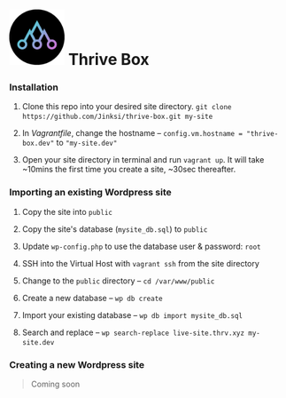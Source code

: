 

# <img src="./thrive.gif" alt="Thrive Box" width="100px"/> Thrive Box

### Installation

1. Clone this repo into your desired site directory. `git clone https://github.com/Jinksi/thrive-box.git my-site`

1. In _Vagrantfile_, change the hostname – `config.vm.hostname = "thrive-box.dev"` to `"my-site.dev"`

1. Open your site directory in terminal and run `vagrant up`. It will take ~10mins the first time you create a site, ~30sec thereafter.


### Importing an existing Wordpress site

1. Copy the site into `public`

1. Copy the site's database (`mysite_db.sql`) to `public`

1. Update `wp-config.php` to use the database user & password: `root`

1. SSH into the Virtual Host with `vagrant ssh` from the site directory

1. Change to the `public` directory – `cd /var/www/public`

1. Create a new database – `wp db create`

1. Import your existing database – `wp db import mysite_db.sql`

1. Search and replace – `wp search-replace live-site.thrv.xyz my-site.dev`


### Creating a new Wordpress site

> Coming soon

